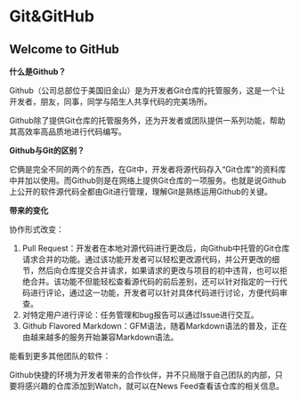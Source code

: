 # Git&GitHub

## Welcome to GitHub

**什么是Github？**

Github（公司总部位于美国旧金山）是为开发者Git仓库的托管服务，这是一个让开发者，朋友，同事，同学与陌生人共享代码的完美场所。

Github除了提供Git仓库的托管服务外，还为开发者或团队提供一系列功能，帮助其高效率高品质地进行代码编写。

**Github与Git的区别？**

它俩是完全不同的两个的东西，在Git中，开发者将源代码存入“Git仓库”的资料库中并加以使用。而Github则是在网络上提供Git仓库的一项服务。也就是说Github上公开的软件源代码全都由Git进行管理，理解Git是熟练运用Github的关键。

**带来的变化**

协作形式改变：

1. Pull Request：开发者在本地对源代码进行更改后，向Github中托管的Git仓库请求合并的功能。通过该功能开发者可以轻松更改源代码，并公开更改的细节，然后向仓库提交合并请求，如果请求的更改与项目的初中违背，也可以拒绝合并。该功能不但能轻松查看源代码的前后差别，还可以针对指定的一行代码进行评论，通过这一功能，开发者可以针对具体代码进行讨论，方便代码审查。
2. 对特定用户进行评论：任务管理和bug报告可以通过Issue进行交互。
3. Github Flavored Markdown：GFM语法，随着Markdown语法的普及，正在由越来越多的服务开始兼容Markdown语法。

能看到更多其他团队的软件：

Github快捷的环境为开发者带来的合作伙伴，并不只局限于自己团队的内部，只要将感兴趣的仓库添加到Watch，就可以在News Feed查看该仓库的相关信息。
